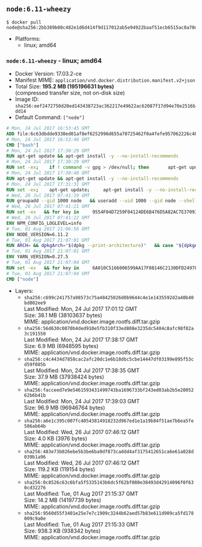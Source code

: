 ## `node:6.11-wheezy`

```console
$ docker pull node@sha256:2bb389b08c482e1d6d414f9d117012ab5e94922baaf51ecb6515ac8a70d46c90
```

-	Platforms:
	-	linux; amd64

### `node:6.11-wheezy` - linux; amd64

-	Docker Version: 17.03.2-ce
-	Manifest MIME: `application/vnd.docker.distribution.manifest.v2+json`
-	Total Size: **195.2 MB (195196631 bytes)**  
	(compressed transfer size, not on-disk size)
-	Image ID: `sha256:eef2472750d20ed143438723ac362217e49622ac62087f17d94e70e2516bdd14`
-	Default Command: `["node"]`

```dockerfile
# Mon, 24 Jul 2017 16:53:45 GMT
ADD file:6c63dbdde9330ed01af8ef6252996d655a70725462f0a4fefe957062226c464e in / 
# Mon, 24 Jul 2017 16:53:46 GMT
CMD ["bash"]
# Mon, 24 Jul 2017 17:30:29 GMT
RUN apt-get update && apt-get install -y --no-install-recommends 		ca-certificates 		curl 		wget 	&& rm -rf /var/lib/apt/lists/*
# Mon, 24 Jul 2017 17:30:29 GMT
RUN set -ex; 	if ! command -v gpg > /dev/null; then 		apt-get update; 		apt-get install -y --no-install-recommends 			gnupg2 			dirmngr 		; 		rm -rf /var/lib/apt/lists/*; 	fi
# Mon, 24 Jul 2017 17:30:48 GMT
RUN apt-get update && apt-get install -y --no-install-recommends 		bzr 		git 		mercurial 		openssh-client 		subversion 				procps 	&& rm -rf /var/lib/apt/lists/*
# Mon, 24 Jul 2017 17:31:31 GMT
RUN set -ex; 	apt-get update; 	apt-get install -y --no-install-recommends 		autoconf 		automake 		bzip2 		file 		g++ 		gcc 		imagemagick 		libbz2-dev 		libc6-dev 		libcurl4-openssl-dev 		libdb-dev 		libevent-dev 		libffi-dev 		libgdbm-dev 		libgeoip-dev 		libglib2.0-dev 		libjpeg-dev 		libkrb5-dev 		liblzma-dev 		libmagickcore-dev 		libmagickwand-dev 		libncurses-dev 		libpng-dev 		libpq-dev 		libreadline-dev 		libsqlite3-dev 		libssl-dev 		libtool 		libwebp-dev 		libxml2-dev 		libxslt-dev 		libyaml-dev 		make 		patch 		xz-utils 		zlib1g-dev 				$( 			if apt-cache show 'default-libmysqlclient-dev' 2>/dev/null | grep -q '^Version:'; then 				echo 'default-libmysqlclient-dev'; 			else 				echo 'libmysqlclient-dev'; 			fi 		) 	; 	rm -rf /var/lib/apt/lists/*
# Wed, 26 Jul 2017 07:41:19 GMT
RUN groupadd --gid 1000 node   && useradd --uid 1000 --gid node --shell /bin/bash --create-home node
# Wed, 26 Jul 2017 07:41:21 GMT
RUN set -ex   && for key in     9554F04D7259F04124DE6B476D5A82AC7E37093B     94AE36675C464D64BAFA68DD7434390BDBE9B9C5     FD3A5288F042B6850C66B31F09FE44734EB7990E     71DCFD284A79C3B38668286BC97EC7A07EDE3FC1     DD8F2338BAE7501E3DD5AC78C273792F7D83545D     B9AE9905FFD7803F25714661B63B535A4C206CA9     C4F0DFFF4E8C1A8236409D08E73BC641CC11F4C8     56730D5401028683275BD23C23EFEFE93C4CFFFE   ; do     gpg --keyserver pgp.mit.edu --recv-keys "$key" ||     gpg --keyserver keyserver.pgp.com --recv-keys "$key" ||     gpg --keyserver ha.pool.sks-keyservers.net --recv-keys "$key" ;   done
# Wed, 26 Jul 2017 07:41:22 GMT
ENV NPM_CONFIG_LOGLEVEL=info
# Tue, 01 Aug 2017 21:06:56 GMT
ENV NODE_VERSION=6.11.2
# Tue, 01 Aug 2017 21:07:01 GMT
RUN ARCH= && dpkgArch="$(dpkg --print-architecture)"   && case "${dpkgArch##*-}" in     amd64) ARCH='x64';;     ppc64el) ARCH='ppc64le';;     *) echo "unsupported architecture"; exit 1 ;;   esac   && curl -SLO "https://nodejs.org/dist/v$NODE_VERSION/node-v$NODE_VERSION-linux-$ARCH.tar.xz"   && curl -SLO --compressed "https://nodejs.org/dist/v$NODE_VERSION/SHASUMS256.txt.asc"   && gpg --batch --decrypt --output SHASUMS256.txt SHASUMS256.txt.asc   && grep " node-v$NODE_VERSION-linux-$ARCH.tar.xz\$" SHASUMS256.txt | sha256sum -c -   && tar -xJf "node-v$NODE_VERSION-linux-$ARCH.tar.xz" -C /usr/local --strip-components=1   && rm "node-v$NODE_VERSION-linux-$ARCH.tar.xz" SHASUMS256.txt.asc SHASUMS256.txt   && ln -s /usr/local/bin/node /usr/local/bin/nodejs
# Tue, 01 Aug 2017 21:07:01 GMT
ENV YARN_VERSION=0.27.5
# Tue, 01 Aug 2017 21:07:04 GMT
RUN set -ex   && for key in     6A010C5166006599AA17F08146C2130DFD2497F5   ; do     gpg --keyserver pgp.mit.edu --recv-keys "$key" ||     gpg --keyserver keyserver.pgp.com --recv-keys "$key" ||     gpg --keyserver ha.pool.sks-keyservers.net --recv-keys "$key" ;   done   && curl -fSLO --compressed "https://yarnpkg.com/downloads/$YARN_VERSION/yarn-v$YARN_VERSION.tar.gz"   && curl -fSLO --compressed "https://yarnpkg.com/downloads/$YARN_VERSION/yarn-v$YARN_VERSION.tar.gz.asc"   && gpg --batch --verify yarn-v$YARN_VERSION.tar.gz.asc yarn-v$YARN_VERSION.tar.gz   && mkdir -p /opt/yarn   && tar -xzf yarn-v$YARN_VERSION.tar.gz -C /opt/yarn --strip-components=1   && ln -s /opt/yarn/bin/yarn /usr/local/bin/yarn   && ln -s /opt/yarn/bin/yarn /usr/local/bin/yarnpkg   && rm yarn-v$YARN_VERSION.tar.gz.asc yarn-v$YARN_VERSION.tar.gz
# Tue, 01 Aug 2017 21:07:04 GMT
CMD ["node"]
```

-	Layers:
	-	`sha256:c699c241757a98573c75a48425026d0b9644c4e1e1435592d2a40b40bd802ee9`  
		Last Modified: Mon, 24 Jul 2017 17:01:12 GMT  
		Size: 38.1 MB (38103637 bytes)  
		MIME: application/vnd.docker.image.rootfs.diff.tar.gzip
	-	`sha256:56d630c0070b4ded910e5fb310f33ed808e3235dc5404c8afc98f82a3c191550`  
		Last Modified: Mon, 24 Jul 2017 17:38:17 GMT  
		Size: 6.9 MB (6948595 bytes)  
		MIME: application/vnd.docker.image.rootfs.diff.tar.gzip
	-	`sha256:c4c4434d7858cac2afc20dc1e6b18dbc5cbe14447df03199e895f53cd59f085b`  
		Last Modified: Mon, 24 Jul 2017 17:38:35 GMT  
		Size: 37.9 MB (37938424 bytes)  
		MIME: application/vnd.docker.image.rootfs.diff.tar.gzip
	-	`sha256:facceed7e9e5461593431499743ba1696733bf243ed03ab2b5e2005262b6b41b`  
		Last Modified: Mon, 24 Jul 2017 17:39:03 GMT  
		Size: 96.9 MB (96946764 bytes)  
		MIME: application/vnd.docker.image.rootfs.diff.tar.gzip
	-	`sha256:a6e1c395c007fc40543814918232d967ed1e1a19b84f51ae7b6ea5fe586ab64b`  
		Last Modified: Wed, 26 Jul 2017 07:46:12 GMT  
		Size: 4.0 KB (3976 bytes)  
		MIME: application/vnd.docker.image.rootfs.diff.tar.gzip
	-	`sha256:483e73b026ebe5b3be6ba9df873caddd4af3175412651ca6e61a028d039b1a96`  
		Last Modified: Wed, 26 Jul 2017 07:46:12 GMT  
		Size: 119.2 KB (119154 bytes)  
		MIME: application/vnd.docker.image.rootfs.diff.tar.gzip
	-	`sha256:0c8526c63c6bfa5f5335143b6dc5f62bf080e38493d42914096f0f630cd32276`  
		Last Modified: Tue, 01 Aug 2017 21:15:37 GMT  
		Size: 14.2 MB (14197739 bytes)  
		MIME: application/vnd.docker.image.rootfs.diff.tar.gzip
	-	`sha256:9560d55f3401e25e7e7c1909c3244b62aed57b83e611d909ca5fd178009c9a0e`  
		Last Modified: Tue, 01 Aug 2017 21:15:33 GMT  
		Size: 938.3 KB (938342 bytes)  
		MIME: application/vnd.docker.image.rootfs.diff.tar.gzip
